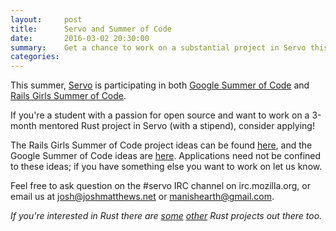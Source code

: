 ```yaml
---
layout:     post
title:      Servo and Summer of Code
date:       2016-03-02 20:30:00
summary:    Get a chance to work on a substantial project in Servo this summer!
categories:
---
```



This summer, [Servo][servo] is participating in both [Google Summer of Code][gsoc] and 
[Rails Girls Summer of Code][rgsoc].

If you're a student with a passion for open source and want to work on a 3-month mentored Rust
project in Servo (with a stipend), consider applying!

The Rails Girls Summer of Code project ideas can be found [here][rgsoc-servo], and the Google Summer
of Code ideas are [here][gsoc-servo]. Applications need not be confined to these ideas; if you have
something else you want to work on let us know.

Feel free to ask question on the #servo IRC channel on irc.mozilla.org, or email us at
josh@joshmatthews.net or manishearth@gmail.com.


_If you're interested in Rust there are [some][rgsoc-nom] [other][gsoc-ubuntu] Rust projects out
there too._



 [servo]: https://servo.org/
 [rgsoc]: http://railsgirlssummerofcode.org/
 [rgsoc-servo]: https://teams.railsgirlssummerofcode.org/projects/104-servo
 [rgsoc-nom]: https://teams.railsgirlssummerofcode.org/projects/78-nom
 [gsoc]: https://developers.google.com/open-source/gsoc/
 [gsoc-servo]: https://wiki.mozilla.org/Community:SummerOfCode16
 [gsoc-ubuntu]: https://wiki.ubuntu.com/GoogleSoC2016/Ideas#Decode_CephX_Protocol